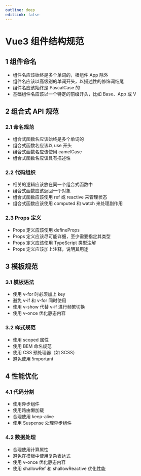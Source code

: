 ```yaml
---
outline: deep
editLink: false
---
```


# Vue3 组件结构规范

## 1 组件命名

- 组件名应该始终是多个单词的，根组件 App 除外
- 组件名应该以高级别的单词开头，以描述性的修饰词结尾
- 组件名应该始终是 PascalCase 的
- 基础组件名应该以一个特定的前缀开头，比如 Base、App 或 V

## 2 组合式 API 规范

### 2.1 命名规范

- 组合式函数名应该始终是多个单词的
- 组合式函数名应该以 use 开头
- 组合式函数名应该使用 camelCase
- 组合式函数名应该具有描述性

### 2.2 代码组织

- 相关的逻辑应该放在同一个组合式函数中
- 组合式函数应该返回一个对象
- 组合式函数应该使用 ref 或 reactive 来管理状态
- 组合式函数应该使用 computed 和 watch 来处理副作用

### 2.3 Props 定义

- Props 定义应该使用 defineProps
- Props 定义应该尽可能详细，至少需要指定其类型
- Props 定义应该使用 TypeScript 类型注解
- Props 定义应该加上注释，说明其用途

## 3 模板规范

### 3.1 模板语法

- 使用 v-for 时必须加上 key
- 避免 v-if 和 v-for 同时使用
- 使用 v-show 代替 v-if 进行频繁切换
- 使用 v-once 优化静态内容

### 3.2 样式规范

- 使用 scoped 属性
- 使用 BEM 命名规范
- 使用 CSS 预处理器（如 SCSS）
- 避免使用 !important

## 4 性能优化

### 4.1 代码分割

- 使用异步组件
- 使用路由懒加载
- 合理使用 keep-alive
- 使用 Suspense 处理异步组件

### 4.2 数据处理

- 合理使用计算属性
- 避免在模板中使用复杂表达式
- 使用 v-once 优化静态内容
- 使用 shallowRef 和 shallowReactive 优化性能 
